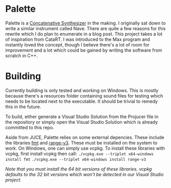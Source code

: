 # Palette
Palette is a [Concatenative Synthesizer](https://en.wikipedia.org/wiki/Concatenative_synthesis#In_music) in the making. 
I originally sat down to write a similar instrument called Nave. There are quite a few reasons for this rewrite which I do plan to enumerate
in a blog post. This project takes a lot of inspiration from CataRT. I was introduced to the Max program and instantly loved the concept, though
I believe there's a lot of room for improvement and a lot which could be gained by writing the software from scratch in C++.

# Building
Currently building is only tested and working on Windows. This is mostly because there's a resources folder containing sound files for testing which
needs to be located next to the executable. It should be trivial to remedy this in the future. 

To build, either generate a Visual Studio Solution from the Projucer file in the repository or 
simply open the Visual Studio Solution which is already committed to this repo.

Aside from JUCE, Palette relies on some external depencies. These include the libraries [fmt](https://github.com/fmtlib/fmt) and [range-v3](https://github.com/ericniebler/range-v3). These must be installed  on the system to work. On Windows, one can simply use vcpkg. To install these libraries with vcpkg, first install vcpkg then call:
`./vcpkg.exe --triplet x64-windows install fmt`
`./vcpkg.exe --triplet x64-windows install range-v3`

*Note that you must install the 64 bit versions of these libraries. vcpkg defaults to the 32 bit versions which won't be detected in our Visual Studio project.*